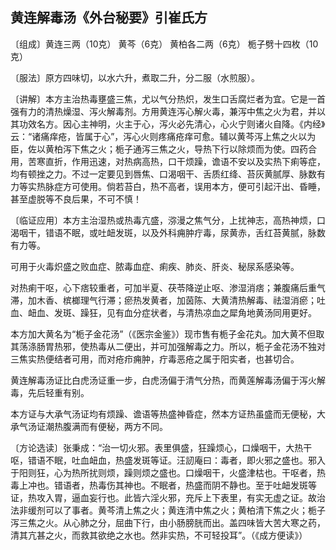 ## 黄连解毒汤《外台秘要》引崔氏方

〔组成〕黄连三两（10克） 黄芩（6克） 黄柏各二两（6克） 栀子劈十四枚（10克）

〔服法〕原方四味切，以水六升，煮取二升，分二服（水煎服）。

〔讲解〕本方主治热毒壅盛三焦，尤以气分热炽，发生口舌腐烂者为宜。它是一首强有力的清热燥湿、泻火解毒剂。方用黄连泻心解火毒，兼泻中焦之火为君，并以其功效名方。因心主神明，火主于心，泻火必先清心，心火宁则诸火自降。《内经》云：“诸痛痒疮，皆属于心”，泻心火则疼痛疮痒可愈。辅以黄芩泻上焦之火以为臣，佐以黄柏泻下焦之火；栀子通泻三焦之火，导热下行以除烦而为使。四药合用，苦寒直折，作用迅速，对热病高热，口干烦躁，谵语不安以及实热下痢等症，均有顿挫之力。不过一定要见到唇焦、口渴咽干、舌质红绛、苔灰黄腻厚、脉数有力等实热脉症方可使用。倘若苔白，热不高者，误用本方，便可引起汗出、昏睡，甚至虚脱等不良后果，不可不慎！

〔临证应用〕本方主治湿热或热毒亢盛，㳽漫之焦气分，上扰神志，高热神烦，口渴咽干，错语不眠，或吐衄发斑，以及外科痈肿疔毒，尿黄赤，舌红苔黄腻，脉数有力等。

可用于火毒炽盛之败血症、脓毒血症、痢疾、肺炎、肝炎、秘尿系感染等。

对热痢干呕，心下痞较重者，可加半夏、茯苓降逆止呕、渗湿消痞；兼腹痛后重气滞，加木香、槟榔理气行滞；瘀热发黄者，加茵陈、大黄清热解毒、祛湿消瘀；吐血、衄血、发斑、躁狂，见有血分症状者，与清热凉血之犀角地黄汤同用更好。

本方加大黄名为“栀子金花汤”（《医宗金鉴》）现市售有栀子金花丸。加大黄不但取其荡涤肠胃热邪，使热毒从二便出，并可加强解毒之力。所以，栀子金花汤不独对三焦实热便结者可用，而对疮疖痈肿，疔毒恶疮之属于阳实者，也甚切合。

黄连解毒汤证比白虎汤证重一步，白虎汤偏于清气分热，而黄莲解毒汤偏于泻火解毒，先后轻重有别。

本方证与大承气汤证均有烦躁、谵语等热盛神昏症，然本方证热虽盛而无便秘，大承气汤证潮热腹满而有便秘，两方不同。

〔方论选读〕张秉成：“治一切火邪。表里俱盛，狂躁烦心，口燥咽干，大热干呕，错语不眠，吐血衄血，热盛发斑等证。汪訒庵曰：毒者，即火邪之盛也。邪入于阳则狂，心为热所扰则烦，躁则烦之盛也。口燥咽干，火盛津枯也。干呕者，热毒上冲也。错语者，热毒伤其神也。不眠者，热盛而阴不静也。至于吐衄发斑等证，热攻入胃，逼血妄行也。此皆六淫火邪，充斥上下表里，有实无虚之证。故治法非缓剂可以了事者。黄芩清上焦之火；黄连清中焦之火；黄柏清下焦之火；栀子泻三焦之火。从心肺之分，屈曲下行，由小肠膀胱而出。盖四味皆大苦大寒之药，清其亢甚之火，而救其欲绝之水也。然非实热，不可轻投耳”。（《成方便读》）
